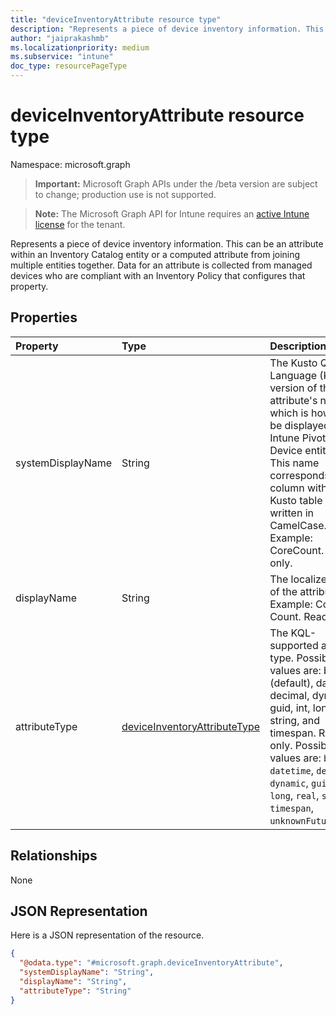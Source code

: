 ```yaml
---
title: "deviceInventoryAttribute resource type"
description: "Represents a piece of device inventory information. This can be an attribute within an Inventory Catalog entity or a computed attribute from joining multiple entities together. Data for an attribute is collected from managed devices who are compliant with an Inventory Policy that configures that property."
author: "jaiprakashmb"
ms.localizationpriority: medium
ms.subservice: "intune"
doc_type: resourcePageType
---
```


# deviceInventoryAttribute resource type

Namespace: microsoft.graph

> **Important:** Microsoft Graph APIs under the /beta version are subject to change; production use is not supported.

> **Note:** The Microsoft Graph API for Intune requires an [active Intune license](https://go.microsoft.com/fwlink/?linkid=839381) for the tenant.

Represents a piece of device inventory information. This can be an attribute within an Inventory Catalog entity or a computed attribute from joining multiple entities together. Data for an attribute is collected from managed devices who are compliant with an Inventory Policy that configures that property.

## Properties
|Property|Type|Description|
|:---|:---|:---|
|systemDisplayName|String|The Kusto Query Language (KQL) version of the attribute's name, which is how it will be displayed in the Intune Pivot Multi-Device entity list. This name corresponds to a column within a Kusto table and is written in CamelCase. Example: CoreCount. Read-only.|
|displayName|String|The localized name of the attribute. Example: Core Count. Read-only.|
|attributeType|[deviceInventoryAttributeType](../resources/intune-multidevicepivotservice-deviceinventoryattributetype.md)|The KQL-supported attribute type. Possible values are: bool (default), datetime, decimal, dynamic, guid, int, long, real, string, and timespan. Read-only. Possible values are: `bool`, `datetime`, `decimal`, `dynamic`, `guid`, `int`, `long`, `real`, `string`, `timespan`, `unknownFutureValue`.|

## Relationships
None

## JSON Representation
Here is a JSON representation of the resource.
<!-- {
  "blockType": "resource",
  "@odata.type": "microsoft.graph.deviceInventoryAttribute"
}
-->
``` json
{
  "@odata.type": "#microsoft.graph.deviceInventoryAttribute",
  "systemDisplayName": "String",
  "displayName": "String",
  "attributeType": "String"
}
```
